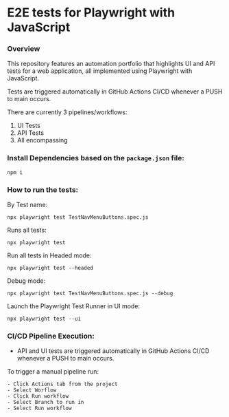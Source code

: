 # E2E tests for Playwright with JavaScript

### Overview

This repository features an automation portfolio that highlights UI and API tests for a web application, all implemented using Playwright with JavaScript.

Tests are triggered automatically in GitHub Actions CI/CD whenever a PUSH to main occurs.

There are currently 3 pipelines/workflows: 
1) UI Tests
2) API Tests
3) All encompassing

### Install Dependencies based on the `package.json` file: 

```
npm i
```

### How to run the tests: 

By Test name:
```
npx playwright test TestNavMenuButtons.spec.js
```

Runs all tests:
```
npx playwright test
```

Run all tests in Headed mode:
```
npx playwright test --headed
```

Debug mode:
```
npx playwright test TestNavMenuButtons.spec.js --debug
```

Launch the Playwright Test Runner in UI mode:
```
npx playwright test --ui
```

### CI/CD Pipeline Execution:
- API and UI tests are triggered automatically in GitHub Actions CI/CD whenever a PUSH to main occurs.

To trigger a manual pipeline run:
```
- Click Actions tab from the project
- Select Worflow
- Click Run workflow
- Select Branch to run in
- Select Run workflow
```
